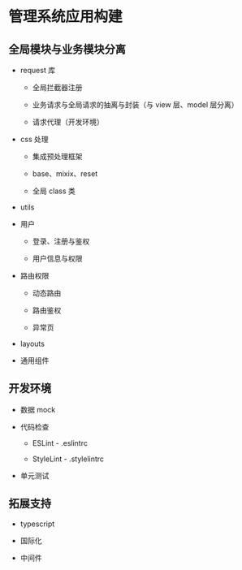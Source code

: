 # 管理系统应用构建

## 全局模块与业务模块分离

+ request 库

  + 全局拦截器注册

  + 业务请求与全局请求的抽离与封装（与 view 层、model 层分离）

  + 请求代理（开发环境）

+ css 处理

  + 集成预处理框架

  + base、mixix、reset

  + 全局 class 类

+ utils

+ 用户

  + 登录、注册与鉴权

  + 用户信息与权限

+ 路由权限

  + 动态路由

  + 路由鉴权

  + 异常页

+ layouts

+ 通用组件

## 开发环境

+ 数据 mock

+ 代码检查

  + ESLint - .eslintrc

  + StyleLint - .stylelintrc

+ 单元测试

## 拓展支持

+ typescript

+ 国际化

+ 中间件

